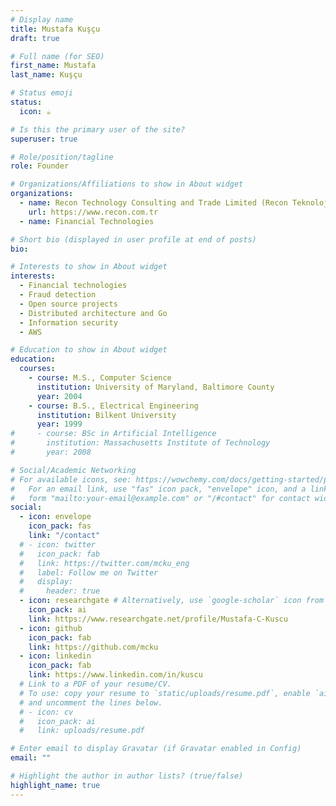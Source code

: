 ```yaml
---
# Display name
title: Mustafa Kuşçu
draft: true

# Full name (for SEO)
first_name: Mustafa
last_name: Kuşçu

# Status emoji
status:
  icon: ☕️

# Is this the primary user of the site?
superuser: true

# Role/position/tagline
role: Founder

# Organizations/Affiliations to show in About widget
organizations:
  - name: Recon Technology Consulting and Trade Limited (Recon Teknoloji Danışmanlık ve Ticaret Ltd. Şti.)
    url: https://www.recon.com.tr
  - name: Financial Technologies

# Short bio (displayed in user profile at end of posts)
bio:

# Interests to show in About widget
interests:
  - Financial technologies
  - Fraud detection
  - Open source projects
  - Distributed architecture and Go
  - Information security
  - AWS

# Education to show in About widget
education:
  courses:
    - course: M.S., Computer Science
      institution: University of Maryland, Baltimore County
      year: 2004
    - course: B.S., Electrical Engineering
      institution: Bilkent University
      year: 1999
#     - course: BSc in Artificial Intelligence
#       institution: Massachusetts Institute of Technology
#       year: 2008

# Social/Academic Networking
# For available icons, see: https://wowchemy.com/docs/getting-started/page-builder/#icons
#   For an email link, use "fas" icon pack, "envelope" icon, and a link in the
#   form "mailto:your-email@example.com" or "/#contact" for contact widget.
social:
  - icon: envelope
    icon_pack: fas
    link: "/contact"
  # - icon: twitter
  #   icon_pack: fab
  #   link: https://twitter.com/mcku_eng
  #   label: Follow me on Twitter
  #   display:
  #     header: true
  - icon: researchgate # Alternatively, use `google-scholar` icon from `ai` icon pack
    icon_pack: ai
    link: https://www.researchgate.net/profile/Mustafa-C-Kuscu
  - icon: github
    icon_pack: fab
    link: https://github.com/mcku
  - icon: linkedin
    icon_pack: fab
    link: https://www.linkedin.com/in/kuscu
  # Link to a PDF of your resume/CV.
  # To use: copy your resume to `static/uploads/resume.pdf`, enable `ai` icons in `params.yaml`,
  # and uncomment the lines below.
  # - icon: cv
  #   icon_pack: ai
  #   link: uploads/resume.pdf

# Enter email to display Gravatar (if Gravatar enabled in Config)
email: ""

# Highlight the author in author lists? (true/false)
highlight_name: true
---
```

